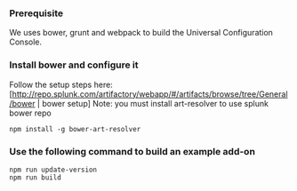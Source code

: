 ### Prerequisite
We uses bower, grunt and webpack to build the Universal Configuration Console.

### Install bower and configure it
Follow the setup steps here: [http://repo.splunk.com/artifactory/webapp/#/artifacts/browse/tree/General/bower | bower setup]
Note: you must install art-resolver to use splunk bower repo
```
npm install -g bower-art-resolver
```

### Use the following command to build an example add-on
```
npm run update-version
npm run build
```
